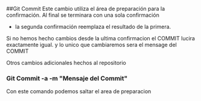 ##Git Commit
Este cambio utiliza el área de preparación para la confirmación.
Al final se terminara con una sola confirmación 
- la segunda confirmación reemplaza el resultado de la primera.

Si no hemos hecho cambios desde la ultima confirmacion el COMMIT 
lucira exactamente igual. y lo unico que cambiaremos sera el mensage del
COMMIT

Otros cambios adicionales hechos al repositorio

### Git Commit -a -m "Mensaje del Commit"
Con este comando podemos saltar el area de preparacion
